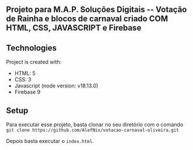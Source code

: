 ## Projeto para M.A.P. Soluções Digitais -- Votação de Rainha e blocos de carnaval criado COM HTML, CSS, JAVASCRIPT e Firebase

## Technologies
Project is created with:
* HTML: 5
* CSS: 3
* Javascript (node version: v18.13.0)
* Firebase 9 
	
## Setup
Para executar esse projeto, basta clonar no seu diretório com o comando `git clone https://github.com/AlefNix/votacao-carnaval-oliveira.git`

Depois basta executar o `index.html`.
